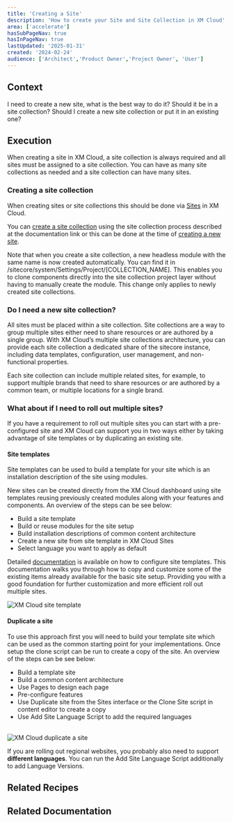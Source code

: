 ```yaml
---
title: 'Creating a Site'
description: 'How to create your Site and Site Collection in XM Cloud'
area: ['accelerate']
hasSubPageNav: true
hasInPageNav: true
lastUpdated: '2025-01-31'
created: '2024-02-24'
audience: ['Architect','Product Owner','Project Owner', 'User']
---
```


## Context

I need to create a new site, what is the best way to do it? Should it be in a site collection? Should I create a new site collection or put it in an existing one?

## Execution

When creating a site in XM Cloud, a site collection is always required and all sites must be assigned to a site collection. You can have as many site collections as needed and a site collection can have many sites.

### Creating a site collection

When creating sites or site collections this should be done via [Sites](https://doc.sitecore.com/xmc/en/users/xm-cloud/sites.html) in XM Cloud.

You can [create a site collection](https://doc.sitecore.com/xmc/en/users/xm-cloud/create-a-site-collection.html) using the site collection process described at the documentation link or this can be done at the time of [creating a new site](https://doc.sitecore.com/xmc/en/users/xm-cloud/create-a-site.html).

Note that when you create a site collection, a new headless module with the same name is now created automatically. You can find it in /sitecore/system/Settings/Project/[COLLECTION_NAME]. This enables you to clone components directly into the site collection project layer without having to manually create the module. This change only applies to newly created site collections.  

### Do I need a new site collection?

All sites must be placed within a site collection. Site collections are a way to group multiple sites either need to share resources or are authored by a single group. With XM Cloud’s multiple site collections architecture, you can provide each site collection a dedicated share of the sitecore instance, including data templates, configuration, user management, and non-functional properties.

Each site collection can include multiple related sites, for example, to support multiple brands that need to share resources or are authored by a common team, or multiple locations for a single brand.

### What about if I need to roll out multiple sites?

If you have a requirement to roll out multiple sites you can start with a pre-configured site and XM Cloud can support you in two ways either by taking advantage of site templates or by duplicating an existing site.

#### Site templates

Site templates can be used to build a template for your site which is an installation description of the site using modules.

New sites can be created directly from the XM Cloud dashboard using site templates reusing previously created modules along with your features and components. An overview of the steps can be see below:

- Build a site template
- Build or reuse modules for the site setup
- Build installation descriptions of common content architecture
- Create a new site from site template in XM Cloud Sites
- Select language you want to apply as default

Detailed [documentation](https://doc.sitecore.com/xmc/en/developers/xm-cloud/create-a-site-template-for-the-xm-cloud-dashboard.html) is available on how to configure site templates. This documentation walks you through how to copy and customize some of the existing items already available for the basic site setup. Providing you with a good foundation for further customization and more efficient roll out multiple sites.

<img src="/images/learn/accelerate/xm-cloud/site-templates-1.png" alt="XM Cloud site template" />

#### Duplicate a site

To use this approach first you will need to build your template site which can be used as the common starting point for your implementations. Once setup the clone script can be run to create a copy of the site. An overview of the steps can be see below:

- Build a template site
- Build a common content architecture
- Use Pages to design each page
- Pre-configure features
- Use Duplicate site from the Sites interface or the Clone Site script in content editor to create a copy
- Use Add Site Language Script to add the required languages
<br/>

<img src="/images/learn/accelerate/xm-cloud/create-a-site-1.png" alt="XM Cloud duplicate a site"/>

<br/>

If you are rolling out regional websites, you probably also need to support **different languages**. You can run the Add Site Language Script additionally to add Language Versions.

## Related Recipes

<Row columns={2}>
  <Link title="Branching Strategy" link="/learn/accelerate/xm-cloud/pre-development/developer-experience/branching-strategy" />
  <Link title="DevOps" link="/learn/accelerate/xm-cloud/pre-development/sprint-zero/devops" />
  <Link title="Setting Up Serialization" link="/learn/accelerate/xm-cloud/pre-development/sprint-zero/setup-content-serialization" />
  <Link title="Site management" link="/learn/accelerate/xm-cloud/pre-development/project-architecture/site-management" />
</Row>

## Related Documentation

<Row columns={2}>
  <Link title="Getting started with XM Cloud" link="https://doc.sitecore.com/xmc/en/developers/xm-cloud/getting-started-with-xm-cloud.html" />
  <Link title="XM Cloud Foundation Head Repository | Github" link="https://github.com/sitecorelabs/xmcloud-foundation-head" />
  <Link title="XM Cloud Tutorials - Rename app #4" link="https://www.youtube.com/watch?v=uNkQQSC6n8o" />
  <Link title="Sites" link="https://doc.sitecore.com/xmc/en/users/xm-cloud/sites.html" />
  <Link title="Create a site collection" link="https://doc.sitecore.com/xmc/en/users/xm-cloud/create-a-site-collection.html " />
  <Link title="Create a site" link="https://doc.sitecore.com/xmc/en/users/xm-cloud/create-a-site.html" />
</Row>
